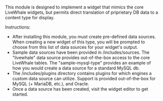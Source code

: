 This module is designed to implement a widget that mimics the core LiveWhale widgets, but permits direct translation of priprietary DB data to a content type for display.

Instructions:

- After installing this module, you must create pre-defined data sources. When creating a new widget of this type, you will be prompted to choose from this list of data sources for your widget's output.
- Sample data sources have been provided in /includes/sources. The "livewhale" data source provides out-of-the-box access to the core LiveWhale tables. The "sample-mysql-type" provides an example of how you would create a data source for a standard MySQL db.
- The /includes/plugins directory contains plugins for which engines a custom data source can utilize. Support is provided out-of-the-box for MySQL (+ MariaDB, etc.), and Oracle.
- Once a data source has been created, visit the widget editor to get started.